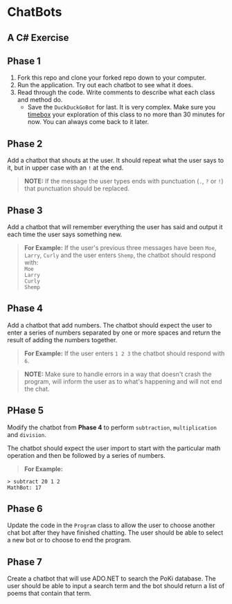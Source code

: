 # ChatBots

## A C# Exercise

## Phase 1

1. Fork this repo and clone your forked repo down to your computer.
1. Run the application. Try out each chatbot to see what it does.
1. Read through the code. Write comments to describe what each class and method do.
   * Save the `DuckDuckGoBot` for last. It is very complex. Make sure you [timebox](https://www.agilealliance.org/glossary/timebox) your exploration of this class to no more than 30 minutes for now. You can always come back to it later.

## Phase 2

Add a chatbot that shouts at the user. It should repeat what the user says to it, but in upper case with an `!` at the end.

> **NOTE:** If the message the user types ends with punctuation (`.`, `?` or `!`) that punctuation should be replaced.

## Phase 3

Add a chatbot that will remember everything the user has said and output it each time the user says something new.

> **For Example:** If the user's previous three messages have been `Moe`, `Larry`, `Curly` and the user enters `Shemp`, the chatbot should respond with:  
> `Moe`  
> `Larry`  
> `Curly`  
> `Shemp`  

## Phase 4

Add a chatbot that add numbers. The chatbot should expect the user to enter a series of numbers separated by one or more spaces and return the result of adding the numbers together.

> **For Example:** If the user enters `1 2 3` the chatbot should respond with `6`.

> **NOTE:** Make sure to handle errors in a way that doesn't crash the program, will inform the user as to what's happening and will not end the chat.

## PHase 5

Modify the chatbot from **Phase 4** to perform `subtraction`, `multiplication` and `division`.

The chatbot should expect the user import to start with the particular math operation and then be followed by a series of numbers.

> **For Example:**

```text
> subtract 20 1 2
MathBot: 17
```

## Phase 6

Update the code in the `Program` class to allow the user to choose another chat bot after they have finished chatting. The user should be able to select a new bot or to choose to end the program.

## Phase 7

Create a chatbot that will use ADO<span>.</span>NET to search the PoKi database. The user should be able to input a search term and the bot should return a list of poems that contain that term.

